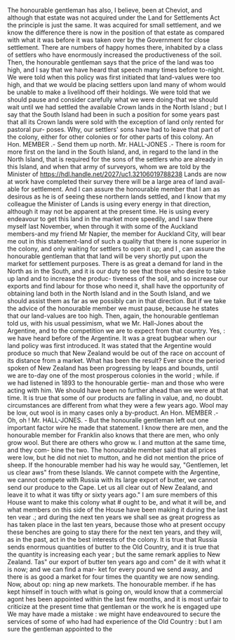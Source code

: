 The honourable gentleman has also, I believe, been at Cheviot, and although that estate was not acquired under the Land for Settlements Act the principle is just the same. It was acquired for small settlement, and we know the difference there is now in the position of that estate as compared with what it was before it was taken over by the Government for close settlement. There are numbers of happy homes there, inhabited by a class of settlers who have enormously increased the productiveness of the soil. Then, the honourable gentleman says that the price of the land was too high, and I say that we have heard that speech many times before to-night. We were told when this policy was first initiated that land-values were too high, and that we would be placing settlers upon land many of whom would be unable to make a livelihood off their holdings. We were told that we should pause and consider carefully what we were doing-that we should wait until we had settled the available Crown lands in the North Island ; but I say that the South Island had been in such a position for some years past that all its Crown lands were sold with the exception of land only rented for pastoral pur- poses. Why, our settlers' sons have had to leave that part of the colony, either for other colonies or for other parts of this colony. An Hon. MEMBER .- Send them up north. Mr. HALL-JONES .- There is room for more first on the land in the South Island, and, in regard to the land in the North Island, that is required for the sons of the settlers who are already in this Island, and when that army of surveyors, whom we are told by the Minister of https://hdl.handle.net/2027/uc1.32106019788238 Lands are now at work have completed their survey there will be a large area of land avail- able for settlement. And I can assure the honourable member that I am as desirous as he is of seeing these northern lands settled, and I know that my colleague the Minister of Lands is using every energy in that direction, although it may not be apparent at the present time. He is using every endeavour to get this land in the market more speedily, and I saw there myself last November, when through it with some of the Auckland members-and my friend Mr Napier, the member for Auckland City, will bear me out in this statement-land of such a quality that there is none superior in the colony, and only waiting for settlers to open it up; and I , can assure the honourable gentleman that that land will be very shortly put upon the market for settlement purposes. There is as great a demand for land in the North as in the South, and it is our duty to see that those who desire to take up land and to increase the produc- tiveness of the soil, and so increase our exports and find labour for those who need it, shall have the opportunity of obtaining land both in the North Island and in the South Island, and we should assist them as far as we possibly can in that direction. But if we take the advice of the honourable member we must pause, because he states that our land-values are too high. Then, again, the honourable gentleman told us, with his usual pessimism, what we Mr. Hall-Jones about the Argentine, and to the competition we are to expect from that country. Yes, : we have heard before of the Argentine. It was a great bugbear when our land policy was first introduced. It was stated that the Argentine would produce so much that New Zealand would be out of the race on account of its distance from a market. What has been the result? Ever since the period spoken of New Zealand has been progressing by leaps and bounds, until we are to-day one of the most prosperous colonies in the world ; while. if we had listened in 1893 to the honourable gertie- man and those who were acting with him. We should have been no further ahead than we were at that time. It is true that some of our products are falling in value, and, no doubt. circumstances are different from what they were a few years ago. Wool may be low, out wool is in many cases only a by-product. An Hon. MEMBER .- Oh, oh ! Mr. HALL-JONES. - But the honouralle gentleman left out one important factor wire he made that statement. I know there are men, and the honourable member for Franklin also knows that there are men, who only grow wool. But there are others who grow w. I and mutton at the same time, and they com- bine the two. The honourable member said that all prices were low, but he did not niet to mutton, and he did not mention the price of sheep. If the honourable member had his way he would say, "Gentlemen, let us clear aws" from these Islands. We cannot compete with the Argentine, we cannot compete with Russia with its large export of butter, we cannot send our produce to the Cape. Let us all clear out of New Zealand, and leave it to what it was tifty or sixty years ago." I am sure members of this House want to make this colony what # ought to be, and what it will be, and what members on this side of the House have been making it during the last ten vear .; ard during the next ten years we shall see as great progress as has taken place in the last ten years, because those who at present occupy these benches are going to stay there for the next ten years, and they will, as in the past, act in the best interests of the colony. It is true that Russia sends enormous quantities of butter to the Old Country, and it is true that the quantity is increasing each year ; but the same remark applies to New Zealand. Tas" our export of butter ten years ago and com" de it with what it is now; and we can find a mar- ket for every pound we send away, and there is as good a market for four times the quantity we are now sending. Now, about op: ning ap new markets. The honourable member. if he has kept himself in touch with what is going on, would know that a commercial agont hes been appointed within the last few months, and it is most unfair to criticize at the present time that gentleman or the work he is engaged upe We may have made a mistake : we might have endeavoured to secure the services of some of who had had experience of the Old Country : but I am sure the gentleman appointed to the 